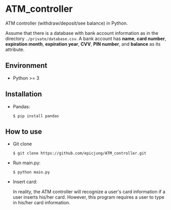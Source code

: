 # ATM_controller


ATM controller (withdraw/deposit/see balance) in Python. 

Assume that there is a database with bank account information as in the directory `./private/database.csv`. A bank account has **name**, **card number**, **expiration month**, **expiration year**, **CVV**, **PIN number**, and **balance** as its attribute. 


## Environment
- Python >= 3
## Installation
- Pandas: 

	```
	$ pip install pandas
	```
## How to use
- Git clone 
	```
	$ git clone https://github.com/epicjung/ATM_controller.git
	```

- Run main.py:

	```
	$ python main.py
	```
	
- Insert card:

	In reality, the ATM controller will recognize a user's card information if a user inserts his/her card. However, this program requires a user to type in his/her card information.

